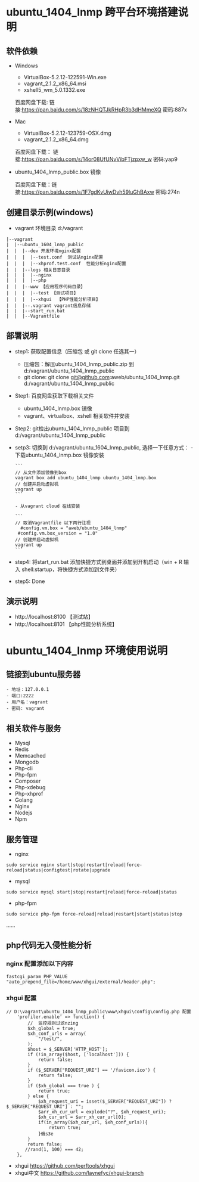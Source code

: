 # ubuntu_1404_lnmp 跨平台环境搭建说明

## 软件依赖

- Windows 
  - VirtualBox-5.2.12-122591-Win.exe
  - vagrant_2.1.2_x86_64.msi
  - xshell5_wm_5.0.1332.exe
  
  百度网盘下载: 链接:https://pan.baidu.com/s/18zNHQTJkRHpR3b3dHMmeXQ  密码:887x
  
- Mac
  - VirtualBox-5.2.12-123759-OSX.dmg
  - vagrant_2.1.2_x86_64.dmg
  
  百度网盘下载： 链接:https://pan.baidu.com/s/14or08UfUNvVibFTjzpxw_w  密码:yap9
  
- ubuntu_1404_lnmp_public.box 镜像

	百度网盘下载：链接:https://pan.baidu.com/s/1F7gdKvUiwDvh59luGhBAxw  密码:274n
	
## 创建目录示例(windows)

- vagrant 环境目录 d:/vagrant

```
|--vagrant
|  |--ubuntu_1604_lnmp_public
|  |  |--dev 开发环境nginx配置
|  |  |  |--test.conf  测试站nginx配置
|  |  |  |--xhprof.test.conf  性能分析nginx配置
|  |  |--logs 相关日志目录
|  |  |  |--nginx
|  |  |  |--php
|  |  |--www 【应用程序代码目录】
|  |  |  |--test 【测试项目】
|  |  |  |--xhgui  【PHP性能分析项目】
|  |  |--.vagrant vagrant信息存储
|  |  |--start_run.bat
|  |  |--Vagrantfile
```

##  部署说明
- step1: 获取配置信息（压缩包 或 git clone 任选其一）
     - 压缩包：解压ubuntu_1404_lnmp_public.zip 到 d:/vagrant/ubuntu_1404_lnmp_public
     - git clone: git clone git@github.com:aweb/ubuntu_1404_lnmp.git d:/vagrant/ubuntu_1404_lnmp_public

- Step1: 百度网盘获取下载相关文件
	- ubuntu_1404_lnmp.box 镜像
	- vagrant、virtualbox、xshell 相关软件并安装
- Step2: git检出ubuntu_1404_lnmp_public 项目到 d:/vagrant/ubuntu_1404_lnmp_public

- setp3: 切换到 d:/vagrant/ubuntu_1604_lnmp_public, 选择一下任意方式：
	  - 下载ubuntu_1404_lnmp.box 镜像安装
	  
	  ```
	  // 从文件添加镜像到box
	  vagrant box add ubuntu_1404_lnmp ubuntu_1404_lnmp.box
	  // 创建并启动虚拟机
	  vagrant up 
	  ```
	  
	  - 从vagrant cloud 在线安装
	  
	  ```
	  // 取消Vagrantfile 以下两行注视
	    #config.vm.box = "aweb/ubuntu_1404_lnmp"
       #config.vm.box_version = "1.0"
	  // 创建并启动虚拟机
	  vagrant up 
	  ```
	  
- step4: 将start_run.bat 添加快捷方式到桌面并添加到开机启动（win + R 输入 shell:startup，将快捷方式添加到文件夹）

- step5: Done 

## 演示说明
- http://localhost:8100 【测试站】
- http://localhost:8101 【php性能分析系统】


# ubuntu_1404_lnmp 环境使用说明

## 链接到ubuntu服务器
    - 地址：127.0.0.1 
    - 端口:2222 
    - 用户名：vagrant 
    - 密码: vagrant
    
## 相关软件与服务
- Mysql
- Redis
- Memcached
- Mongodb
- Php-cli
- Php-fpm
- Composer
- Php-xdebug
- Php-xhprof
- Golang
- Nginx
- Nodejs
- Npm

## 服务管理
- nginx

``` 
sudo service nginx start|stop|restart|reload|force-reload|status|configtest|rotate|upgrade
```
- mysql

``` 
sudo service mysql start|stop|restart|reload|force-reload|status
```
- php-fpm

``` 
sudo service php-fpm force-reload|reload|restart|start|status|stop  
```
……

## php代码无入侵性能分析
### nginx 配置添加以下内容
```shell
fastcgi_param PHP_VALUE "auto_prepend_file=/home/www/xhgui/external/header.php";
```

### xhgui 配置
```shell
// D:\vagrant\ubuntu_1404_lnmp_public\www\xhgui\config\config.php 配置
    'profiler.enable' => function() {
        //  监控规则过滤nzing
        $xh_global = true;
        $xh_conf_urls = array(
            "/test/",
        );
        $host = $_SERVER['HTTP_HOST'];
        if (!in_array($host, ['localhost'])) {
            return false;
        }
        if ($_SERVER["REQUEST_URI"] == '/favicon.ico') {
            return false;
        }
        if ($xh_global === true ) {
            return true;
        } else {
            $xh_request_uri = isset($_SERVER["REQUEST_URI"]) ? $_SERVER["REQUEST_URI"] : "";
            $arr_xh_cur_url = explode("?", $xh_request_uri);
            $xh_cur_url = $arr_xh_cur_url[0];
            if(in_array($xh_cur_url, $xh_conf_urls)){
                return true;
            }俄s3e
        }
        return false;
       //rand(1, 100) === 42;
    },
```
- xhgui https://github.com/perftools/xhgui
- xhgui中文 https://github.com/laynefyc/xhgui-branch